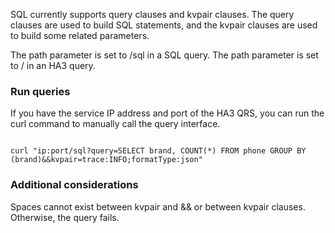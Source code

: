 SQL currently supports query clauses and kvpair clauses. The query clauses are used to build SQL statements, and the kvpair clauses are used to build some related parameters.

The path parameter is set to /sql in a SQL query. The path parameter is set to / in an HA3 query.



### Run queries

If you have the service IP address and port of the HA3 QRS, you can run the curl command to manually call the query interface.



```

curl "ip:port/sql?query=SELECT brand, COUNT(*) FROM phone GROUP BY (brand)&&kvpair=trace:INFO;formatType:json"

```



### Additional considerations

Spaces cannot exist between kvpair and && or between kvpair clauses. Otherwise, the query fails.
